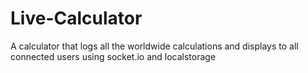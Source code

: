 # Live-Calculator
A calculator that logs all the worldwide calculations and displays to all connected users using socket.io and localstorage
